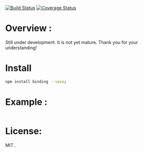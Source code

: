 [![Build Status](https://travis-ci.org/abdennour/binding.svg?branch=master)](https://travis-ci.org/abdennour/binding)
[![Coverage Status](https://coveralls.io/repos/github/abdennour/binding/badge.svg?branch=master)](https://coveralls.io/github/abdennour/binding?branch=master)

# Overview :

Still under development. It is not yet mature. Thank you for your understanding!

# Install

```bash
npm install binding --save;
```

# Example :

```js

```

# License:

MIT .
